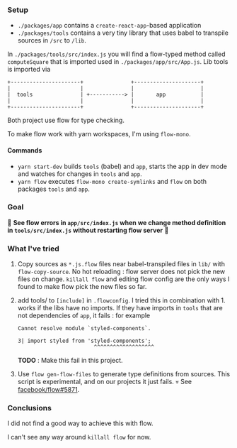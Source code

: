 ### Setup

- `./packages/app` contains a `create-react-app`-based   application
- `./packages/tools` contains a very tiny library that uses babel to transpile sources in `/src` to `/lib`.

In `./packages/tools/src/index.js` you will find a flow-typed method called `computeSquare` that is imported used in `./packages/app/src/App.js`. Lib tools is imported via 
```
+----------------------+               +---------------------+
|                      |               |                     |
|  tools               | +-----------> |       app           |
|                      |               |                     |
+----------------------+               +---------------------+
```

Both project use flow for type checking.

To make flow work with yarn workspaces, I'm using `flow-mono`. 

#### Commands
- `yarn start-dev` builds `tools` (babel) and `app`, starts the app in dev mode and watches for changes in `tools` and `app`.
- `yarn flow` executes `flow-mono create-symlinks` and `flow` on both packages `tools` and `app`.

### Goal
🚩 **See flow errors in `app/src/index.js` when we change method definition in `tools/src/index.js` without restarting flow server** 🚩 

### What I've tried
1. Copy sources as `*.js.flow` files near babel-transpiled files in `lib/` with `flow-copy-source`. No hot reloading : flow server does not pick the new files on change. `killall flow` and editing flow config are the only ways I found to make flow pick the new files so far.
2. add tools/ to `[include]` in `.flowconfig`. I tried this in combination with 1. works if the libs have no imports. If they have imports in `tools` that are not dependencies of `app`, it fails : for example 
    ```
    Cannot resolve module `styled-components`.

    3| import styled from 'styled-components';
                            ^^^^^^^^^^^^^^^^^^^
    ```
    **TODO** : Make this fail in this project.

3. Use `flow gen-flow-files` to generate type definitions from sources. This script is experimental, and on our projects it just fails. 💀 See [facebook/flow#5871](https://github.com/facebook/flow/issues/5871).

### Conclusions
I did not find a good way to achieve this with flow.

I can't see any way around `killall flow` for now.
